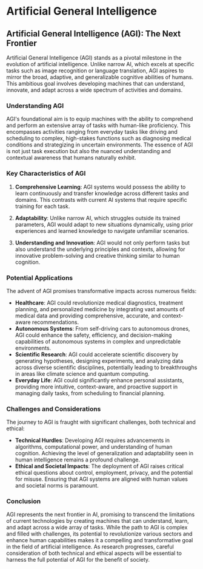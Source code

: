 # Artificial General Intelligence

## Artificial General Intelligence (AGI): The Next Frontier

Artificial General Intelligence (AGI) stands as a pivotal milestone in the evolution of artificial intelligence. Unlike narrow AI, which excels at specific tasks such as image recognition or language translation, AGI aspires to mirror the broad, adaptive, and generalizable cognitive abilities of humans. This ambitious goal involves developing machines that can understand, innovate, and adapt across a wide spectrum of activities and domains.

### Understanding AGI

AGI's foundational aim is to equip machines with the ability to comprehend and perform an extensive array of tasks with human-like proficiency. This encompasses activities ranging from everyday tasks like driving and scheduling to complex, high-stakes functions such as diagnosing medical conditions and strategizing in uncertain environments. The essence of AGI is not just task execution but also the nuanced understanding and contextual awareness that humans naturally exhibit.

### Key Characteristics of AGI

1. **Comprehensive Learning**:
   AGI systems would possess the ability to learn continuously and transfer knowledge across different tasks and domains. This contrasts with current AI systems that require specific training for each task.

2. **Adaptability**:
   Unlike narrow AI, which struggles outside its trained parameters, AGI would adapt to new situations dynamically, using prior experiences and learned knowledge to navigate unfamiliar scenarios.

3. **Understanding and Innovation**:
   AGI would not only perform tasks but also understand the underlying principles and contexts, allowing for innovative problem-solving and creative thinking similar to human cognition.

### Potential Applications

The advent of AGI promises transformative impacts across numerous fields:

- **Healthcare**: AGI could revolutionize medical diagnostics, treatment planning, and personalized medicine by integrating vast amounts of medical data and providing comprehensive, accurate, and context-aware recommendations.
- **Autonomous Systems**: From self-driving cars to autonomous drones, AGI could enhance the safety, efficiency, and decision-making capabilities of autonomous systems in complex and unpredictable environments.
- **Scientific Research**: AGI could accelerate scientific discovery by generating hypotheses, designing experiments, and analyzing data across diverse scientific disciplines, potentially leading to breakthroughs in areas like climate science and quantum computing.
- **Everyday Life**: AGI could significantly enhance personal assistants, providing more intuitive, context-aware, and proactive support in managing daily tasks, from scheduling to financial planning.

### Challenges and Considerations

The journey to AGI is fraught with significant challenges, both technical and ethical:

- **Technical Hurdles**: Developing AGI requires advancements in algorithms, computational power, and understanding of human cognition. Achieving the level of generalization and adaptability seen in human intelligence remains a profound challenge.
- **Ethical and Societal Impacts**: The deployment of AGI raises critical ethical questions about control, employment, privacy, and the potential for misuse. Ensuring that AGI systems are aligned with human values and societal norms is paramount.

### Conclusion

AGI represents the next frontier in AI, promising to transcend the limitations of current technologies by creating machines that can understand, learn, and adapt across a wide array of tasks. While the path to AGI is complex and filled with challenges, its potential to revolutionize various sectors and enhance human capabilities makes it a compelling and transformative goal in the field of artificial intelligence. As research progresses, careful consideration of both technical and ethical aspects will be essential to harness the full potential of AGI for the benefit of society.